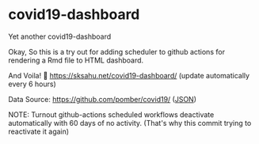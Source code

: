 # covid19-dashboard

Yet another covid19-dashboard

Okay, So this is a try out for adding scheduler to github actions for rendering a Rmd file to HTML dashboard.

And Voila! :tada: https://sksahu.net/covid19-dashboard/ (update automatically every 6 hours)

Data Source: https://github.com/pomber/covid19/ ([JSON](https://pomber.github.io/covid19/timeseries.json))

NOTE: Turnout github-actions scheduled workflows deactivate automatically with 60 days of no activity. (That's why this commit trying to reactivate it again)
